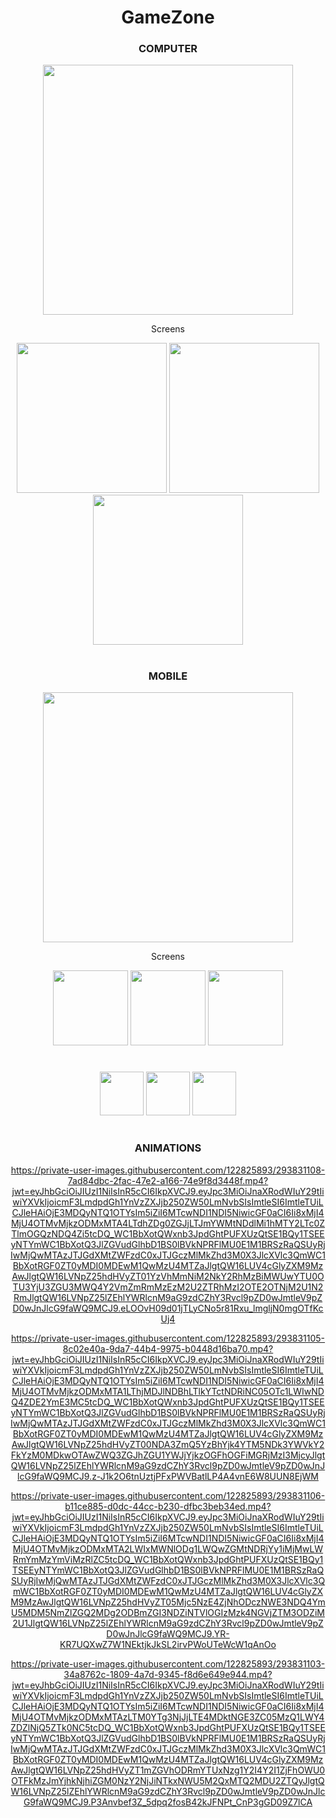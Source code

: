 <div align="center">

# GameZone

</div>

<div align="center">
  
### COMPUTER
<img width="400" src="https://private-user-images.githubusercontent.com/122825893/293831111-b4048a29-a974-4131-a7a9-22963bba148f.png?jwt=eyJhbGciOiJIUzI1NiIsInR5cCI6IkpXVCJ9.eyJpc3MiOiJnaXRodWIuY29tIiwiYXVkIjoicmF3LmdpdGh1YnVzZXJjb250ZW50LmNvbSIsImtleSI6ImtleTUiLCJleHAiOjE3MDQyNjQyMjEsIm5iZiI6MTcwNDI2MzkyMSwicGF0aCI6Ii8xMjI4MjU4OTMvMjkzODMxMTExLWI0MDQ4YTI5LWE5NzQtNDEzMS1hN2E5LTIyOTYzYmJhMTQ4Zi5wbmc_WC1BbXotQWxnb3JpdGhtPUFXUzQtSE1BQy1TSEEyNTYmWC1BbXotQ3JlZGVudGlhbD1BS0lBVkNPRFlMU0E1M1BRSzRaQSUyRjIwMjQwMTAzJTJGdXMtZWFzdC0xJTJGczMlMkZhd3M0X3JlcXVlc3QmWC1BbXotRGF0ZT0yMDI0MDEwM1QwNjM4NDFaJlgtQW16LUV4cGlyZXM9MzAwJlgtQW16LVNpZ25hdHVyZT1mMjJjMjJkNjBmYjg4MzBhMzM1NjYzMTRlMjFhNzE1ZmQwNGNlZDQyNDhlNmNkZjI3NzRiZTlkMzVmNTMyYzViJlgtQW16LVNpZ25lZEhlYWRlcnM9aG9zdCZhY3Rvcl9pZD0wJmtleV9pZD0wJnJlcG9faWQ9MCJ9.o3d5HMWPGxPSsx9wOtWWUC5RQf3SLeO-iV31Taryuig" />
</div>

<div align="center"">
  <p>Screens</p>
<img width="240" src="https://private-user-images.githubusercontent.com/122825893/293831098-55c8a905-74ef-4f09-b348-ceea7d6845ce.png?jwt=eyJhbGciOiJIUzI1NiIsInR5cCI6IkpXVCJ9.eyJpc3MiOiJnaXRodWIuY29tIiwiYXVkIjoicmF3LmdpdGh1YnVzZXJjb250ZW50LmNvbSIsImtleSI6ImtleTUiLCJleHAiOjE3MDQyNjQzODAsIm5iZiI6MTcwNDI2NDA4MCwicGF0aCI6Ii8xMjI4MjU4OTMvMjkzODMxMDk4LTU1YzhhOTA1LTc0ZWYtNGYwOS1iMzQ4LWNlZWE3ZDY4NDVjZS5wbmc_WC1BbXotQWxnb3JpdGhtPUFXUzQtSE1BQy1TSEEyNTYmWC1BbXotQ3JlZGVudGlhbD1BS0lBVkNPRFlMU0E1M1BRSzRaQSUyRjIwMjQwMTAzJTJGdXMtZWFzdC0xJTJGczMlMkZhd3M0X3JlcXVlc3QmWC1BbXotRGF0ZT0yMDI0MDEwM1QwNjQxMjBaJlgtQW16LUV4cGlyZXM9MzAwJlgtQW16LVNpZ25hdHVyZT1iOTc0MjczZjNkNjk4ZWU3N2UyMThjYjhlYjJhNDMzNjMzN2NmNjVhOTZkN2Q2MjE5OWYwMzFmNzA5YmRiNjJmJlgtQW16LVNpZ25lZEhlYWRlcnM9aG9zdCZhY3Rvcl9pZD0wJmtleV9pZD0wJnJlcG9faWQ9MCJ9.ZMEuXcbsqaPZkRY9qBfFEPa_tOzc871ja0pPz88Ixi8" />
<img width="240" src="https://private-user-images.githubusercontent.com/122825893/293831099-5c91fa64-2404-4c72-b921-65852db17e25.png?jwt=eyJhbGciOiJIUzI1NiIsInR5cCI6IkpXVCJ9.eyJpc3MiOiJnaXRodWIuY29tIiwiYXVkIjoicmF3LmdpdGh1YnVzZXJjb250ZW50LmNvbSIsImtleSI6ImtleTUiLCJleHAiOjE3MDQyNjQzODAsIm5iZiI6MTcwNDI2NDA4MCwicGF0aCI6Ii8xMjI4MjU4OTMvMjkzODMxMDk5LTVjOTFmYTY0LTI0MDQtNGM3Mi1iOTIxLTY1ODUyZGIxN2UyNS5wbmc_WC1BbXotQWxnb3JpdGhtPUFXUzQtSE1BQy1TSEEyNTYmWC1BbXotQ3JlZGVudGlhbD1BS0lBVkNPRFlMU0E1M1BRSzRaQSUyRjIwMjQwMTAzJTJGdXMtZWFzdC0xJTJGczMlMkZhd3M0X3JlcXVlc3QmWC1BbXotRGF0ZT0yMDI0MDEwM1QwNjQxMjBaJlgtQW16LUV4cGlyZXM9MzAwJlgtQW16LVNpZ25hdHVyZT0xZGNjNWJmNDdjYjhmZTRjNTM5YTBiNzI1OWJjYWEyYWIyYzJkZTYyZGQyMmQ2ZmZlZjIyZDBiOTIyOTczZGI0JlgtQW16LVNpZ25lZEhlYWRlcnM9aG9zdCZhY3Rvcl9pZD0wJmtleV9pZD0wJnJlcG9faWQ9MCJ9.gD3c_ZeWrkLZnPELYyFNrvHqAUJQLO-GihPpBXQh7fA" />
<img width="240" src="https://private-user-images.githubusercontent.com/122825893/293831102-1a6bc51b-dc06-4c7c-9dce-5f77f8d9c1a3.png?jwt=eyJhbGciOiJIUzI1NiIsInR5cCI6IkpXVCJ9.eyJpc3MiOiJnaXRodWIuY29tIiwiYXVkIjoicmF3LmdpdGh1YnVzZXJjb250ZW50LmNvbSIsImtleSI6ImtleTUiLCJleHAiOjE3MDQyNjQzODAsIm5iZiI6MTcwNDI2NDA4MCwicGF0aCI6Ii8xMjI4MjU4OTMvMjkzODMxMTAyLTFhNmJjNTFiLWRjMDYtNGM3Yy05ZGNlLTVmNzdmOGQ5YzFhMy5wbmc_WC1BbXotQWxnb3JpdGhtPUFXUzQtSE1BQy1TSEEyNTYmWC1BbXotQ3JlZGVudGlhbD1BS0lBVkNPRFlMU0E1M1BRSzRaQSUyRjIwMjQwMTAzJTJGdXMtZWFzdC0xJTJGczMlMkZhd3M0X3JlcXVlc3QmWC1BbXotRGF0ZT0yMDI0MDEwM1QwNjQxMjBaJlgtQW16LUV4cGlyZXM9MzAwJlgtQW16LVNpZ25hdHVyZT0yNTkxODBkMjg0Y2NjNWYzNjcxYmZlOGY1MTZmM2NiNDNmNWExMjg0M2ViMDM5ZmE5ZGM0YWQ4MzYyY2EyNjcyJlgtQW16LVNpZ25lZEhlYWRlcnM9aG9zdCZhY3Rvcl9pZD0wJmtleV9pZD0wJnJlcG9faWQ9MCJ9.0qITOsJS_T8CTaVLzlf3S5QWFKHTQzrxL3sTBWgbRdQ" />
</div>

#

<div align="center">
  
### MOBILE
<img align="center" width="400" src="https://private-user-images.githubusercontent.com/122825893/293831110-3e3500fd-774f-4950-a8fe-11c5a247c995.png?jwt=eyJhbGciOiJIUzI1NiIsInR5cCI6IkpXVCJ9.eyJpc3MiOiJnaXRodWIuY29tIiwiYXVkIjoicmF3LmdpdGh1YnVzZXJjb250ZW50LmNvbSIsImtleSI6ImtleTUiLCJleHAiOjE3MDQyNjQzODAsIm5iZiI6MTcwNDI2NDA4MCwicGF0aCI6Ii8xMjI4MjU4OTMvMjkzODMxMTEwLTNlMzUwMGZkLTc3NGYtNDk1MC1hOGZlLTExYzVhMjQ3Yzk5NS5wbmc_WC1BbXotQWxnb3JpdGhtPUFXUzQtSE1BQy1TSEEyNTYmWC1BbXotQ3JlZGVudGlhbD1BS0lBVkNPRFlMU0E1M1BRSzRaQSUyRjIwMjQwMTAzJTJGdXMtZWFzdC0xJTJGczMlMkZhd3M0X3JlcXVlc3QmWC1BbXotRGF0ZT0yMDI0MDEwM1QwNjQxMjBaJlgtQW16LUV4cGlyZXM9MzAwJlgtQW16LVNpZ25hdHVyZT1iNmYxMzVhOGVkNmFkOTU5MzUzYWFkMTI0MGQyOTE3MWYyNWM5MTc2OWJlMThiNjJlN2JiMWZmMmU5YmNmNTFhJlgtQW16LVNpZ25lZEhlYWRlcnM9aG9zdCZhY3Rvcl9pZD0wJmtleV9pZD0wJnJlcG9faWQ9MCJ9.UnxrEuqbNW0HKvvfkQIa2PSOa6wtEP4JopH4_LAZNJI" />
</div>

<div align="center">
  <p>Screens</p>
<img width="120" src="https://private-user-images.githubusercontent.com/122825893/293831089-e656dbba-38e3-4d46-8353-e8a0dd65b0e6.png?jwt=eyJhbGciOiJIUzI1NiIsInR5cCI6IkpXVCJ9.eyJpc3MiOiJnaXRodWIuY29tIiwiYXVkIjoicmF3LmdpdGh1YnVzZXJjb250ZW50LmNvbSIsImtleSI6ImtleTUiLCJleHAiOjE3MDQyNjQzODAsIm5iZiI6MTcwNDI2NDA4MCwicGF0aCI6Ii8xMjI4MjU4OTMvMjkzODMxMDg5LWU2NTZkYmJhLTM4ZTMtNGQ0Ni04MzUzLWU4YTBkZDY1YjBlNi5wbmc_WC1BbXotQWxnb3JpdGhtPUFXUzQtSE1BQy1TSEEyNTYmWC1BbXotQ3JlZGVudGlhbD1BS0lBVkNPRFlMU0E1M1BRSzRaQSUyRjIwMjQwMTAzJTJGdXMtZWFzdC0xJTJGczMlMkZhd3M0X3JlcXVlc3QmWC1BbXotRGF0ZT0yMDI0MDEwM1QwNjQxMjBaJlgtQW16LUV4cGlyZXM9MzAwJlgtQW16LVNpZ25hdHVyZT1lMjNmMzMxNDAwZWQ2YTUwMGY4MDU3MDBhNzkwZjRiNTJkMmJmNmMxYTRlZWZmMmQyYTE4NDcyOWVkZGE1ZjNkJlgtQW16LVNpZ25lZEhlYWRlcnM9aG9zdCZhY3Rvcl9pZD0wJmtleV9pZD0wJnJlcG9faWQ9MCJ9.CZ8X-JkG_i1wVCEk5aFZzMrxX5G6KfDywVJurbiyX34" />
<img width="120" src="https://private-user-images.githubusercontent.com/122825893/293831093-27694d7c-d5f9-46c4-b91d-5c197a1ff341.png?jwt=eyJhbGciOiJIUzI1NiIsInR5cCI6IkpXVCJ9.eyJpc3MiOiJnaXRodWIuY29tIiwiYXVkIjoicmF3LmdpdGh1YnVzZXJjb250ZW50LmNvbSIsImtleSI6ImtleTUiLCJleHAiOjE3MDQyNjQzODAsIm5iZiI6MTcwNDI2NDA4MCwicGF0aCI6Ii8xMjI4MjU4OTMvMjkzODMxMDkzLTI3Njk0ZDdjLWQ1ZjktNDZjNC1iOTFkLTVjMTk3YTFmZjM0MS5wbmc_WC1BbXotQWxnb3JpdGhtPUFXUzQtSE1BQy1TSEEyNTYmWC1BbXotQ3JlZGVudGlhbD1BS0lBVkNPRFlMU0E1M1BRSzRaQSUyRjIwMjQwMTAzJTJGdXMtZWFzdC0xJTJGczMlMkZhd3M0X3JlcXVlc3QmWC1BbXotRGF0ZT0yMDI0MDEwM1QwNjQxMjBaJlgtQW16LUV4cGlyZXM9MzAwJlgtQW16LVNpZ25hdHVyZT05ZGU3Zjk3NzU2M2Q2YWFiNTYzNTlkMWNmMmU2MzkwZTUxMGYyZDQwZjU3NGNiMWU0YzQzODA5ZDVlMDViNDI5JlgtQW16LVNpZ25lZEhlYWRlcnM9aG9zdCZhY3Rvcl9pZD0wJmtleV9pZD0wJnJlcG9faWQ9MCJ9.B1n9UsRrDU5dAJu9hMGpsnRwOBr2RHbR7n1i8MyHr5U" />
<img width="120" src="https://private-user-images.githubusercontent.com/122825893/293831096-54aeaadf-2f00-48a2-a27e-31ad3b53fd73.png?jwt=eyJhbGciOiJIUzI1NiIsInR5cCI6IkpXVCJ9.eyJpc3MiOiJnaXRodWIuY29tIiwiYXVkIjoicmF3LmdpdGh1YnVzZXJjb250ZW50LmNvbSIsImtleSI6ImtleTUiLCJleHAiOjE3MDQyNjQzODAsIm5iZiI6MTcwNDI2NDA4MCwicGF0aCI6Ii8xMjI4MjU4OTMvMjkzODMxMDk2LTU0YWVhYWRmLTJmMDAtNDhhMi1hMjdlLTMxYWQzYjUzZmQ3My5wbmc_WC1BbXotQWxnb3JpdGhtPUFXUzQtSE1BQy1TSEEyNTYmWC1BbXotQ3JlZGVudGlhbD1BS0lBVkNPRFlMU0E1M1BRSzRaQSUyRjIwMjQwMTAzJTJGdXMtZWFzdC0xJTJGczMlMkZhd3M0X3JlcXVlc3QmWC1BbXotRGF0ZT0yMDI0MDEwM1QwNjQxMjBaJlgtQW16LUV4cGlyZXM9MzAwJlgtQW16LVNpZ25hdHVyZT1lOTcwNTFjMWMzZmRmZmQzNGFhZDNjZTI4MzE4MjcyMWNlY2EyNzJjMWJmOTBmODVkODMzZjIzMTdkMGY0YmM4JlgtQW16LVNpZ25lZEhlYWRlcnM9aG9zdCZhY3Rvcl9pZD0wJmtleV9pZD0wJnJlcG9faWQ9MCJ9.kBAg7tp0jUfgMc7zty74eRTJGqqGaPSqcKiUfYd9r-w" />
</div>

#

<div align="center">
<img width="70" src="https://cdn.jsdelivr.net/gh/devicons/devicon/icons/html5/html5-original.svg" />
<img width="70" src="https://cdn.jsdelivr.net/gh/devicons/devicon/icons/css3/css3-original.svg" />
<img width="70" src="https://cdn.jsdelivr.net/gh/devicons/devicon/icons/javascript/javascript-original.svg" />
</div>

#

<div align="center">
  
### ANIMATIONS
https://private-user-images.githubusercontent.com/122825893/293831108-7ad84dbc-2fac-47e2-a166-74e9f8d3448f.mp4?jwt=eyJhbGciOiJIUzI1NiIsInR5cCI6IkpXVCJ9.eyJpc3MiOiJnaXRodWIuY29tIiwiYXVkIjoicmF3LmdpdGh1YnVzZXJjb250ZW50LmNvbSIsImtleSI6ImtleTUiLCJleHAiOjE3MDQyNTQ1OTYsIm5iZiI6MTcwNDI1NDI5NiwicGF0aCI6Ii8xMjI4MjU4OTMvMjkzODMxMTA4LTdhZDg0ZGJjLTJmYWMtNDdlMi1hMTY2LTc0ZTlmOGQzNDQ4Zi5tcDQ_WC1BbXotQWxnb3JpdGhtPUFXUzQtSE1BQy1TSEEyNTYmWC1BbXotQ3JlZGVudGlhbD1BS0lBVkNPRFlMU0E1M1BRSzRaQSUyRjIwMjQwMTAzJTJGdXMtZWFzdC0xJTJGczMlMkZhd3M0X3JlcXVlc3QmWC1BbXotRGF0ZT0yMDI0MDEwM1QwMzU4MTZaJlgtQW16LUV4cGlyZXM9MzAwJlgtQW16LVNpZ25hdHVyZT01YzVhMmNiM2NkY2RhMzBiMWUwYTU0OTU3YjU3ZGU3MWQ4Y2VmZmRmMzEzM2U2ZTRhMzI2OTE2OTNjM2U1N2RmJlgtQW16LVNpZ25lZEhlYWRlcnM9aG9zdCZhY3Rvcl9pZD0wJmtleV9pZD0wJnJlcG9faWQ9MCJ9.eLOOvH09d01jTLyCNo5r81Rxu_lmgljN0mgOTfKcUj4

https://private-user-images.githubusercontent.com/122825893/293831105-8c02e40a-9da7-44b4-9975-b0448d16ba70.mp4?jwt=eyJhbGciOiJIUzI1NiIsInR5cCI6IkpXVCJ9.eyJpc3MiOiJnaXRodWIuY29tIiwiYXVkIjoicmF3LmdpdGh1YnVzZXJjb250ZW50LmNvbSIsImtleSI6ImtleTUiLCJleHAiOjE3MDQyNTQ1OTYsIm5iZiI6MTcwNDI1NDI5NiwicGF0aCI6Ii8xMjI4MjU4OTMvMjkzODMxMTA1LThjMDJlNDBhLTlkYTctNDRiNC05OTc1LWIwNDQ4ZDE2YmE3MC5tcDQ_WC1BbXotQWxnb3JpdGhtPUFXUzQtSE1BQy1TSEEyNTYmWC1BbXotQ3JlZGVudGlhbD1BS0lBVkNPRFlMU0E1M1BRSzRaQSUyRjIwMjQwMTAzJTJGdXMtZWFzdC0xJTJGczMlMkZhd3M0X3JlcXVlc3QmWC1BbXotRGF0ZT0yMDI0MDEwM1QwMzU4MTZaJlgtQW16LUV4cGlyZXM9MzAwJlgtQW16LVNpZ25hdHVyZT00NDA3ZmQ5YzBhYjk4YTM5NDk3YWVkY2FkYzM0MDkwOTAwZWQ3ZGJhZGU1YWJjYjkzOGFhOGFiMGRjMzI3MjcyJlgtQW16LVNpZ25lZEhlYWRlcnM9aG9zdCZhY3Rvcl9pZD0wJmtleV9pZD0wJnJlcG9faWQ9MCJ9.z-J1k2O6tnUztjPFxPWVBatlLP4A4vnE6W8UUN8EjWM

https://private-user-images.githubusercontent.com/122825893/293831106-b11ce885-d0dc-44cc-b230-dfbc3beb34ed.mp4?jwt=eyJhbGciOiJIUzI1NiIsInR5cCI6IkpXVCJ9.eyJpc3MiOiJnaXRodWIuY29tIiwiYXVkIjoicmF3LmdpdGh1YnVzZXJjb250ZW50LmNvbSIsImtleSI6ImtleTUiLCJleHAiOjE3MDQyNTQ1OTYsIm5iZiI6MTcwNDI1NDI5NiwicGF0aCI6Ii8xMjI4MjU4OTMvMjkzODMxMTA2LWIxMWNlODg1LWQwZGMtNDRjYy1iMjMwLWRmYmMzYmViMzRlZC5tcDQ_WC1BbXotQWxnb3JpdGhtPUFXUzQtSE1BQy1TSEEyNTYmWC1BbXotQ3JlZGVudGlhbD1BS0lBVkNPRFlMU0E1M1BRSzRaQSUyRjIwMjQwMTAzJTJGdXMtZWFzdC0xJTJGczMlMkZhd3M0X3JlcXVlc3QmWC1BbXotRGF0ZT0yMDI0MDEwM1QwMzU4MTZaJlgtQW16LUV4cGlyZXM9MzAwJlgtQW16LVNpZ25hdHVyZT05Mjc5NzE4ZjNhODczNWE3NDQ4YmU5MDM5NmZlZGQ2MDg2ODBmZGI3NDZiNTVlOGIzMzk4NGVjZTM3ODZiM2U1JlgtQW16LVNpZ25lZEhlYWRlcnM9aG9zdCZhY3Rvcl9pZD0wJmtleV9pZD0wJnJlcG9faWQ9MCJ9.YR-KR7UQXwZ7W1NEktjkJkSL2irvPWoUTeWcW1qAnOo

https://private-user-images.githubusercontent.com/122825893/293831103-34a8762c-1809-4a7d-9345-f8d6e649e944.mp4?jwt=eyJhbGciOiJIUzI1NiIsInR5cCI6IkpXVCJ9.eyJpc3MiOiJnaXRodWIuY29tIiwiYXVkIjoicmF3LmdpdGh1YnVzZXJjb250ZW50LmNvbSIsImtleSI6ImtleTUiLCJleHAiOjE3MDQyNTQ1OTYsIm5iZiI6MTcwNDI1NDI5NiwicGF0aCI6Ii8xMjI4MjU4OTMvMjkzODMxMTAzLTM0YTg3NjJjLTE4MDktNGE3ZC05MzQ1LWY4ZDZlNjQ5ZTk0NC5tcDQ_WC1BbXotQWxnb3JpdGhtPUFXUzQtSE1BQy1TSEEyNTYmWC1BbXotQ3JlZGVudGlhbD1BS0lBVkNPRFlMU0E1M1BRSzRaQSUyRjIwMjQwMTAzJTJGdXMtZWFzdC0xJTJGczMlMkZhd3M0X3JlcXVlc3QmWC1BbXotRGF0ZT0yMDI0MDEwM1QwMzU4MTZaJlgtQW16LUV4cGlyZXM9MzAwJlgtQW16LVNpZ25hdHVyZT1mZGVhODRmYTUxNzg1Y2I4Y2I1ZjFhOWU0OTFkMzJmYjhkNjhiZGM0NzY2NjJiNTkxNWU5M2QxMTQ2MDU2ZTQyJlgtQW16LVNpZ25lZEhlYWRlcnM9aG9zdCZhY3Rvcl9pZD0wJmtleV9pZD0wJnJlcG9faWQ9MCJ9.P3Anvbef3Z_5dpq2fosB42kJFNPt_CnP3gGD09Z7lCA

</div>
